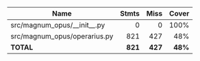 | Name                             |    Stmts |     Miss |   Cover |
|--------------------------------- | -------: | -------: | ------: |
| src/magnum\_opus/\_\_init\_\_.py |        0 |        0 |    100% |
| src/magnum\_opus/operarius.py    |      821 |      427 |     48% |
|                        **TOTAL** |  **821** |  **427** | **48%** |
